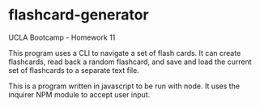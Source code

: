 # flashcard-generator
UCLA Bootcamp - Homework 11

This program uses a CLI to navigate a set of flash cards.  It can create flashcards, read back a random flashcard, and save and load the current set of flashcards to a separate text file.

This is a program written in javascript to be run with node.  It uses the inquirer NPM module to accept user input.